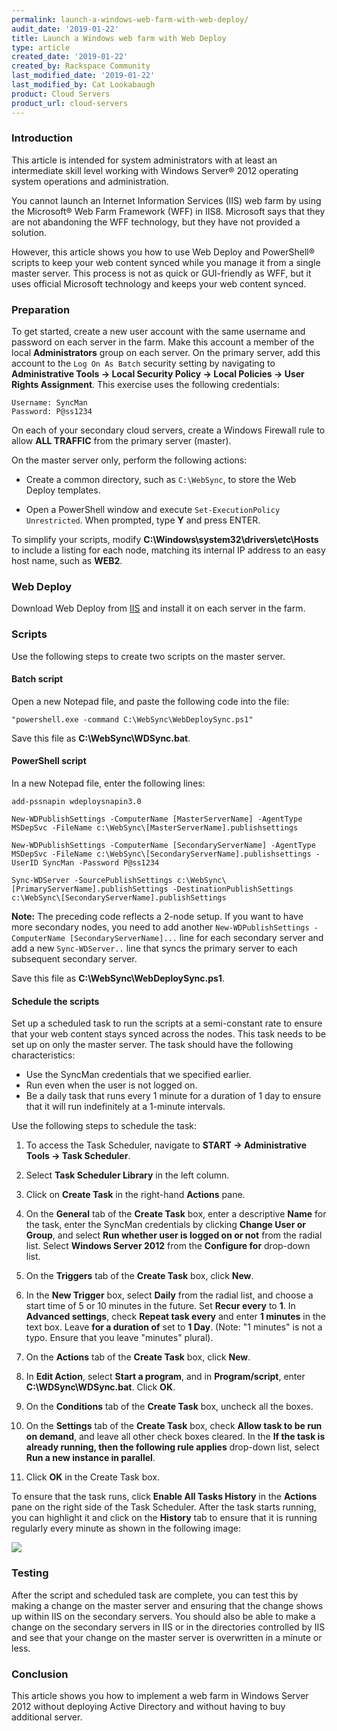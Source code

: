 ```yaml
---
permalink: launch-a-windows-web-farm-with-web-deploy/
audit_date: '2019-01-22'
title: Launch a Windows web farm with Web Deploy
type: article
created_date: '2019-01-22'
created_by: Rackspace Community
last_modified_date: '2019-01-22'
last_modified_by: Cat Lookabaugh
product: Cloud Servers
product_url: cloud-servers
---
```


### Introduction

This article is intended for system administrators with at least an intermediate
skill level working with Windows Server&reg; 2012 operating system
operations and administration.

You cannot launch an Internet Information Services (IIS) web farm by using the
Microsoft&reg; Web Farm Framework (WFF) in IIS8. Microsoft says that they
are not abandoning the WFF technology, but they have not provided a solution.

However, this article shows you how to use Web Deploy and PowerShell&reg; scripts
to keep your web content synced while you manage it from a single master server.
This process is not as quick or GUI-friendly as WFF, but it uses official
Microsoft technology and keeps your web content synced.

### Preparation

To get started, create a new user account with the same username and password
on each server in the farm. Make this account a member of the local
**Administrators** group on each server. On the primary server, add this account
to the `Log On As Batch` security setting by navigating to **Administrative
Tools -> Local Security Policy -> Local Policies -> User Rights Assignment**.
This exercise uses the following credentials:

    Username: SyncMan
    Password: P@ss1234

On each of your secondary cloud servers, create a Windows Firewall rule to allow
**ALL TRAFFIC** from the primary server (master).

On the master server only, perform the following actions:

- Create a common directory, such as `C:\WebSync`, to store the Web Deploy templates.

- Open a PowerShell window and execute `Set-ExecutionPolicy Unrestricted`. When
  prompted, type **Y** and press ENTER.

To simplify your scripts, modify **C:\Windows\system32\drivers\etc\Hosts** to
include a listing for each node, matching its internal IP address to an easy
host name, such as **WEB2**.

### Web Deploy

Download Web Deploy from [IIS](http://www.iis.net/downloads/microsoft/web-deploy)
and install it on each server in the farm.

### Scripts

Use the following steps to create two scripts on the master server.

#### Batch script

Open a new Notepad file, and paste the following code into the file:

    "powershell.exe -command C:\WebSync\WebDeploySync.ps1"

Save this file as **C:\WebSync\WDSync.bat**.

#### PowerShell script

In a new Notepad file, enter the following lines:

    add-pssnapin wdeploysnapin3.0

    New-WDPublishSettings -ComputerName [MasterServerName] -AgentType MSDepSvc -FileName c:\WebSync\[MasterServerName].publishsettings

    New-WDPublishSettings -ComputerName [SecondaryServerName] -AgentType MSDepSvc -FileName c:\WebSync\[SecondaryServerName].publishsettings -UserID SyncMan -Password P@ss1234

    Sync-WDServer -SourcePublishSettings c:\WebSync\[PrimaryServerName].publishSettings -DestinationPublishSettings c:\WebSync\[SecondaryServerName].publishSettings

**Note:** The preceding code reflects a 2-node setup. If you want to have more
secondary nodes, you need to add another ``New-WDPublishSettings -ComputerName [SecondaryServerName]...``
line for each secondary server and add a new ``Sync-WDServer..`` line that syncs
the primary server to each subsequent secondary server.

Save this file as **C:\WebSync\WebDeploySync.ps1**.

#### Schedule the scripts

Set up a scheduled task to run the scripts at a semi-constant rate to ensure
that your web content stays synced across the nodes. This task needs to be set
up on only the master server. The task should have the following characteristics:

- Use the SyncMan credentials that we specified earlier.
- Run even when the user is not logged on.
- Be a daily task that runs every 1 minute for a duration of 1 day to ensure
  that it will run indefinitely at a 1-minute intervals.

Use the following steps to schedule the task:

1. To access the Task Scheduler, navigate to **START -> Administrative Tools -> Task Scheduler**.

2. Select **Task Scheduler Library** in the left column.

3. Click on **Create Task** in the right-hand **Actions** pane.

4. On the **General** tab of the **Create Task** box, enter a descriptive **Name**
   for the task, enter the SyncMan credentials by clicking **Change User or Group**,
   and select **Run whether user is logged on or not** from the radial list.
   Select **Windows Server 2012** from the **Configure for** drop-down list.

5. On the **Triggers** tab of the **Create Task** box, click **New**.

6. In the **New Trigger** box, select **Daily** from the radial list, and choose
   a start time of 5 or 10 minutes in the future. Set **Recur every** to **1**.
   In **Advanced settings**, check **Repeat task every** and enter **1 minutes**
   in the text box. Leave **for a duration of** set to **1 Day**. (Note: "1
   minutes" is not a typo. Ensure that you leave "minutes" plural).

7. On the **Actions** tab of the **Create Task** box, click **New**.

8. In **Edit Action**, select **Start a program**, and in **Program/script**,
   enter **C:\WDSync\WDSync.bat**.  Click **OK**.

9. On the **Conditions** tab of the **Create Task** box, uncheck all the boxes.

10. On the **Settings** tab of the **Create Task** box, check **Allow task to
    be run on demand**, and leave all other check boxes cleared. In the **If the
    task is already running, then the following rule applies** drop-down list,
    select **Run a new instance in parallel**.

11. Click **OK** in the Create Task box.

To ensure that the task runs, click **Enable All Tasks History** in the
**Actions** pane on the right side of the Task Scheduler. After the task starts
running, you can highlight it and click on the **History** tab to ensure that
it is running regularly every minute as shown in the following image:

<img src="{% asset_path cloud-servers/launch-a-windows-web-farm-with-web-deploy/History.png %}" />

### Testing

After the script and scheduled task are complete, you can test this by
making a change on the master server and ensuring that the change shows up
within IIS on the secondary servers. You should also be able to make a change
on the secondary servers in IIS or in the directories controlled by IIS and see
that your change  on the master server is overwritten in a minute or less.

### Conclusion

This article shows you how to implement a web farm in Windows Server 2012 without
deploying Active Directory and without having to buy additional server.
